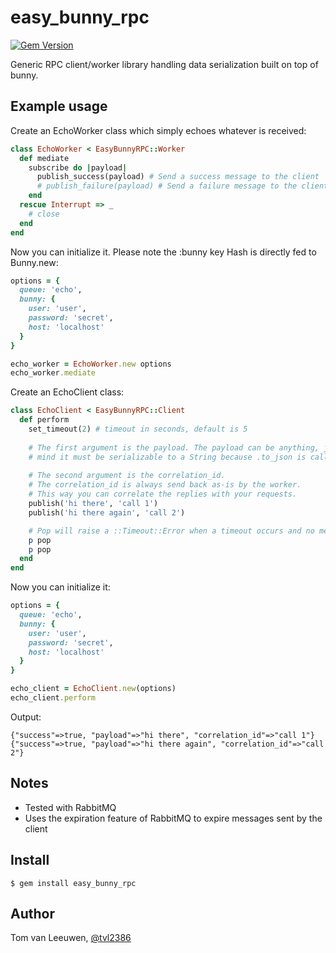easy\_bunny\_rpc
=================
[![Gem Version](https://badge.fury.io/rb/easy_bunny_rpc.svg)](https://rubygems.org/gems/easy_bunny_rpc)

Generic RPC client/worker library handling data serialization built on top of bunny.


Example usage
-------------

Create an EchoWorker class which simply echoes whatever is received:

``` ruby
class EchoWorker < EasyBunnyRPC::Worker
  def mediate
    subscribe do |payload|
      publish_success(payload) # Send a success message to the client
      # publish_failure(payload) # Send a failure message to the client
    end
  rescue Interrupt => _
    # close
  end
end
```

Now you can initialize it. Please note the :bunny key Hash is directly fed to Bunny.new:

``` ruby
options = {
  queue: 'echo',
  bunny: {
    user: 'user',
    password: 'secret',
    host: 'localhost'
  }
}

echo_worker = EchoWorker.new options
echo_worker.mediate
```


Create an EchoClient class:

``` ruby
class EchoClient < EasyBunnyRPC::Client
  def perform
    set_timeout(2) # timeout in seconds, default is 5
    
    # The first argument is the payload. The payload can be anything, just keep in
    # mind it must be serializable to a String because .to_json is called on it
        
    # The second argument is the correlation_id.
    # The correlation_id is always send back as-is by the worker.
    # This way you can correlate the replies with your requests.
    publish('hi there', 'call 1')
    publish('hi there again', 'call 2')

    # Pop will raise a ::Timeout::Error when a timeout occurs and no message is received
    p pop 
    p pop
  end
end
```

Now you can initialize it:

``` ruby
options = {
  queue: 'echo',
  bunny: {
    user: 'user',
    password: 'secret',
    host: 'localhost'
  }
}

echo_client = EchoClient.new(options)
echo_client.perform
```

Output:
``` text
{"success"=>true, "payload"=>"hi there", "correlation_id"=>"call 1"}
{"success"=>true, "payload"=>"hi there again", "correlation_id"=>"call 2"}
```


Notes
-----

- Tested with RabbitMQ
- Uses the expiration feature of RabbitMQ to expire messages sent by the client


Install
-------

```
$ gem install easy_bunny_rpc
```


Author
------

Tom van Leeuwen, [@tvl2386](https://twitter.com/tvl2386)